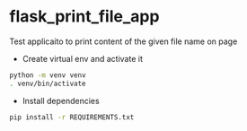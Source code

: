 # flask_print_file_app
Test applicaito to print content of the given file name on page


- Create virtual env and activate it
```sh
python -m venv venv
. venv/bin/activate
```

- Install dependencies
```sh
pip install -r REQUIREMENTS.txt
```